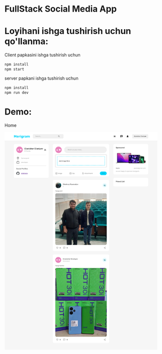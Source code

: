 # FullStack Social Media App

# Loyihani ishga tushirish uchun qo'llanma:
<p>Client papkasini ishga tushirish uchun</p>

```
npm install
npm start
```

<p>server papkani ishga tushirish uchun</p>

```
npm install
npm run dev
``` 
# Demo:
<p>Home</p>
<img src="./assets/home.png">
